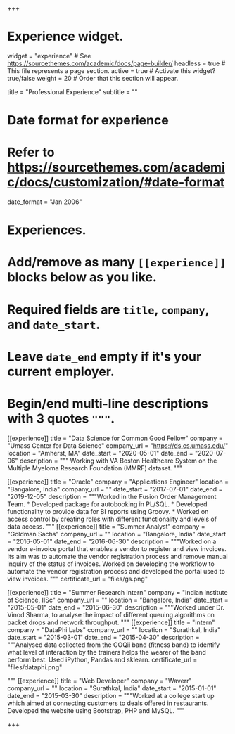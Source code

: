 +++
# Experience widget.
widget = "experience"  # See https://sourcethemes.com/academic/docs/page-builder/
headless = true  # This file represents a page section.
active = true  # Activate this widget? true/false
weight = 20  # Order that this section will appear.

title = "Professional Experience"
subtitle = ""

# Date format for experience
#   Refer to https://sourcethemes.com/academic/docs/customization/#date-format
date_format = "Jan 2006"

# Experiences.
#   Add/remove as many `[[experience]]` blocks below as you like.
#   Required fields are `title`, `company`, and `date_start`.
#   Leave `date_end` empty if it's your current employer.
#   Begin/end multi-line descriptions with 3 quotes `"""`.
[[experience]]
  title = "Data Science for Common Good Fellow"
  company = "Umass Center for Data Science"
  company_url = "https://ds.cs.umass.edu/"
  location = "Amherst, MA"
  date_start = "2020-05-01"
  date_end = "2020-07-06"
  description = """ Working with VA Boston Healthcare System on the Multiple Myeloma Research Foundation (MMRF) dataset.
  """

  [[experience]]
    title = "Oracle"
    company = "Applications Engineer"
    location = "Bangalore, India"
    company_url = ""
    date_start = "2017-07-01"
    date_end = "2019-12-05"
    description = """Worked in the Fusion Order Management Team.
     * Developed package for autobooking in PL/SQL.
     * Developed functionality to provide data for BI reports using Groovy.
     *  Worked on access control by creating roles with different    functionality  and levels of data access.
  """
    [[experience]]
      title = "Summer Analyst"
      company = "Goldman Sachs"
      company_url = ""
      location = "Bangalore, India"
      date_start = "2016-05-01"
      date_end = "2016-06-30"
      description = """Worked on a vendor e-invoice portal that enables a vendor to register and view invoices. Its aim was to automate the vendor registration process and remove manual inquiry of the status of invoices. Worked on developing the workflow to automate the vendor registration process and developed the portal used to view invoices.
      """
      certificate_url = "files/gs.png"


[[experience]]
  title = "Summer Research Intern"
  company = "Indian Institute of Science, IISc"
  company_url = ""
  location = "Bangalore, India"
  date_start = "2015-05-01"
  date_end = "2015-06-30"
  description = """Worked under Dr. Vinod Sharma, to analyse the impact of different queuing algorithms on packet drops and network throughput.
"""
[[experience]]
  title = "Intern"
  company = "DataPhi Labs"
  company_url = ""
  location = "Surathkal, India"
  date_start = "2015-03-01"
  date_end = "2015-04-30"
  description = """Analysed data collected from the GOQii band (fitness band) to identify what level of interaction by the trainers helps the wearer of the band perform best. Used iPython, Pandas and sklearn.
  certificate_url = "files/dataphi.png"

"""
[[experience]]
  title = "Web Developer"
  company = "Waverr"
  company_url = ""
  location = "Surathkal, India"
  date_start = "2015-01-01"
  date_end = "2015-03-30"
  description = """Worked at a college start up which aimed at connecting customers to deals offered in restaurants. Developed the website using Bootstrap, PHP and MySQL.
"""

+++
